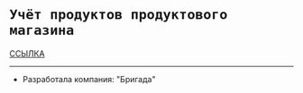 # ``Учёт продуктов продуктового магазина`` 

<p><a href="https://github.com/7Kaika7/Praktika.git">ССЫЛКА</a></p>

-----


* Разработала компания: "Бригада"
